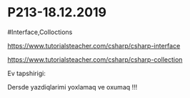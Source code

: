 # P213-18.12.2019


#Interface,Colloctions

https://www.tutorialsteacher.com/csharp/csharp-interface

https://www.tutorialsteacher.com/csharp/csharp-collection

Ev tapshirigi:

Dersde yazdiqlarimi yoxlamaq ve oxumaq !!!
